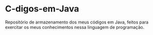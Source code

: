 # C-digos-em-Java
Repositório de armazenamento dos meus códigos em Java, feitos para exercitar os meus conhecimentos nessa linguagem de programação.
